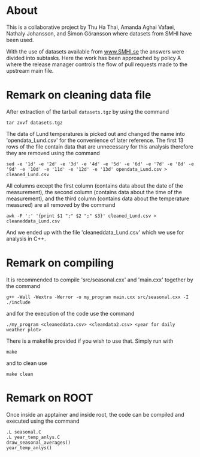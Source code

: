 # About
This is a collaborative project by Thu Ha Thai, Amanda Aghai Vafaei, Nathaly Johansson, and Simon Göransson where datasets from SMHI have been used.

With the use of datasets available from www.SMHI.se the answers were divided into subtasks. Here the work has been approached by policy A where the release manager controls the flow of pull requests made to the upstream main file. 

# Remark on cleaning data file

After extraction of the tarball `datasets.tgz` by using the command
``` 
tar zxvf datasets.tgz
```
The data of Lund temperatures is picked out and changed the name into 'opendata_Lund.csv' for the convenience of later reference. The first 13 rows of the file contain data that are unnecessary for this analysis therefore they are removed using the command 
```
sed -e '1d' -e '2d' -e '3d' -e '4d' -e '5d' -e '6d' -e '7d' -e '8d' -e '9d' -e '10d' -e '11d' -e '12d' -e '13d' opendata_Lund.csv > cleaned_Lund.csv
```
All columns except the first column (contains data about the date of the measurement), the second column (contains data about the time of the measurement), and the third column (contains data about the temperature measured) are all removed by the command
```
awk -F ';' '{print $1 ";" $2 ";" $3}' cleaned_Lund.csv > cleaneddata_Lund.csv
```
And we ended up with the file 'cleaneddata_Lund.csv' which we use for analysis in C++.

# Remark on compiling 

It is recommended to compile 'src/seasonal.cxx' and 'main.cxx' together by the command
```
g++ -Wall -Wextra -Werror -o my_program main.cxx src/seasonal.cxx -I ./include
```
and for the execution of the code use the command
```
./my_program <cleaneddata.csv> <cleandata2.csv> <year for daily weather plot>
```

There is a makefile provided if you wish to use that.
Simply run with
```
make
```
and to clean use
```
make clean
```

# Remark on ROOT

Once inside an apptainer and inside root, the code can be compiled and executed using the command
```
.L seasonal.C
.L year_temp_anlys.C
draw_seasonal_averages()
year_temp_anlys()
```


